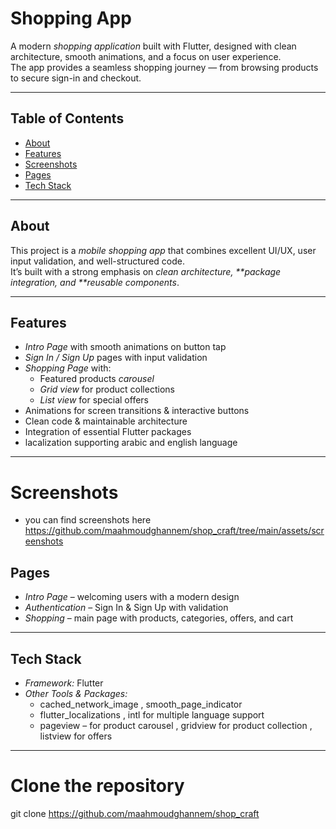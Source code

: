 # Shopping App

A modern _shopping application_ built with Flutter, designed with clean architecture, smooth animations, and a focus on user experience.  
The app provides a seamless shopping journey — from browsing products to secure sign-in and checkout.

---

## Table of Contents

- [About](#about)
- [Features](#features)
- [Screenshots](#screenshots)
- [Pages](#pages)
- [Tech Stack](#tech-stack)

---

## About

This project is a _mobile shopping app_ that combines excellent UI/UX, user input validation, and well-structured code.  
It’s built with a strong emphasis on _clean architecture, **package integration, and **reusable components_.

---

## Features

- _Intro Page_ with smooth animations on button tap
- _Sign In / Sign Up_ pages with input validation
- _Shopping Page_ with:
  - Featured products _carousel_
  - _Grid view_ for product collections
  - _List view_ for special offers
- Animations for screen transitions & interactive buttons
- Clean code & maintainable architecture
- Integration of essential Flutter packages
- lacalization supporting arabic and english language

---

# Screenshots

- you can find screenshots here https://github.com/maahmoudghannem/shop_craft/tree/main/assets/screenshots

## Pages

- _Intro Page_ – welcoming users with a modern design
- _Authentication_ – Sign In & Sign Up with validation
- _Shopping_ – main page with products, categories, offers, and cart

---

## Tech Stack

- _Framework:_ Flutter
- _Other Tools & Packages:_
  - cached_network_image , smooth_page_indicator
  - flutter_localizations , intl for multiple language support
  - pageview – for product carousel , gridview for product collection , listview for offers

---

# Clone the repository

git clone https://github.com/maahmoudghannem/shop_craft
